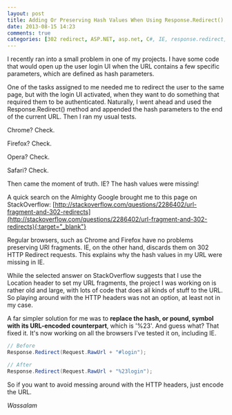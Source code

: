 ```yaml
---
layout: post
title: Adding Or Preserving Hash Values When Using Response.Redirect() For IE
date: 2013-08-15 14:23
comments: true
categories: [302 redirect, ASP.NET, asp.net, C#, IE, response.redirect, Web Development]
---
```

I recently ran into a small problem in one of my projects. I have some code that would open up the user login UI when the URL contains a few specific parameters, which are defined as hash parameters.

One of the tasks assigned to me needed me to redirect the user to the same page, but with the login UI activated, when they want to do something that required them to be authenticated. Naturally, I went ahead and used the Response.Redirect() method and appended the hash parameters to the end of the current URL. Then I ran my usual tests.

<!--more-->

Chrome? Check.

Firefox? Check.

Opera? Check.

Safari? Check.

Then came the moment of truth. IE? The hash values were missing!

A quick search on the Almighty Google brought me to this page on StackOverflow: [http://stackoverflow.com/questions/2286402/url-fragment-and-302-redirects](http://stackoverflow.com/questions/2286402/url-fragment-and-302-redirects){:target="_blank"}

Regular browsers, such as Chrome and Firefox have no problems preserving URI fragments. IE, on the other hand, discards them on 302 HTTP Redirect requests. This explains why the hash values in my URL were missing in IE.

While the selected answer on StackOverflow suggests that I use the Location header to set my URL fragments, the project I was working on is rather old and large, with lots of code that does all kinds of stuff to the URL. So playing around with the HTTP headers was not an option, at least not in my case.

A far simpler solution for me was to <strong>replace the hash, or pound, symbol with its URL-encoded counterpart</strong>, which is '%23'. And guess what? That fixed it. It's now working on all the browsers I've tested it on, including IE.

```csharp
// Before
Response.Redirect(Request.RawUrl + "#login");

// After
Response.Redirect(Request.RawUrl + "%23login");
```

So if you want to avoid messing around with the HTTP headers, just encode the URL.

*Wassalam*
